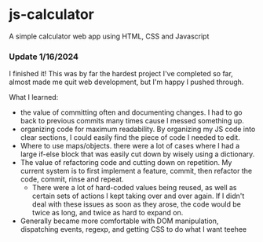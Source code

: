 # js-calculator
A simple calculator web app using HTML, CSS and Javascript

### Update 1/16/2024
I finished it! This was by far the hardest project I've completed so far, almost made me quit web development, but I'm happy I pushed through.

What I learned:
- the value of committing often and documenting changes. I had to go back to previous commits many times cause I messed something up.
- organizing code for maximum readability. By organizing my JS code into clear sections, I could easily find the piece of code I needed to edit.
- Where to use maps/objects. there were a lot of cases where I had a large if-else block that was easily cut down by wisely using a dictionary.
- The value of refactoring code and cutting down on repetition. My current system is to first implement a feature, commit, then refactor the code, commit, rinse and repeat.
  - There were a lot of hard-coded values being reused, as well as certain sets of actions I kept taking over and over again. If I didn't deal with these issues as soon as they arose, the code would be twice as long, and twice as hard to expand on.
- Generally became more comfortable with DOM manipulation, dispatching events, regexp, and getting CSS to do what I want teehee
